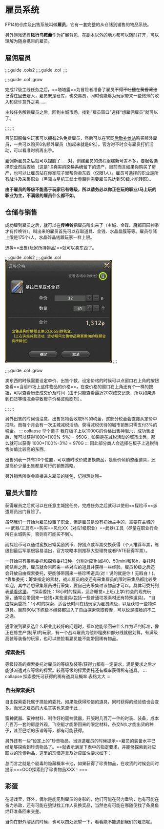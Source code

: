 # 雇员系统

FF14的仓库及出售系统叫做**雇员**，它有一套完整的从仓储到销售的物品系统。

另外游戏还有**陆行鸟鞍囊**作为扩展背包，在副本以外的地方都可以随时打开，可以理解为随身携带的雇员。

## 雇佣雇员

;;;.guide .cols2
;;;.guide .col
![]()<!--少张图，小地图吧-->
;;;

;;;.guide .col .grow

完成17级主线任务<quest name="加入拂晓" type="main" />之后，==塔塔露==为冒险者准备了雇员~~不得不吐槽在黄昏湾谁记得住回去雇人~~，雇员既是仓库，也交易员，同时也能够为玩家带来一些微薄的收入和些许意外之喜……

主线任务解锁雇员之后，回到主城市场，找到“雇员窗口”选择“想雇佣雇员”就可以了。

;;;
;;;


目前国服每名玩家可以拥有2名免费雇员，然后可以在官网[后勤补给站](http://act.ff.sdo.com/project/141028dgf/index.asp)购买额外雇员，一共可以购买6名额外雇员（加起来就是8名）。官方时不时会有雇员打折活动，可以看准时机再出手。

雇佣新雇员之后就可以捏脸了……对，创建雇员的流程跟建新号差不多，要起名选择职业然后捏脸（这是1.0~~真实的交易系统~~留下的遗产，目前而言如果你购买了房产，也可以让雇员站在你家院子里帮你卖东西（仅限1人）。雇员可选择的职业是所有战斗及采集职业（黑骑占星机工武士赤魔则需要雇员先达到50级才能转职）。

**由于雇员的等级不能高于玩家已有等级，所以请务必以你正在玩的职业/马上玩的职业为主，不满级的雇员什么都不如。**

## 仓储与销售

成功雇到雇员之后，就可以在**传唤铃**把雇员叫出来了（主城、金碟、魔都田园神拳才有传唤铃）。叫出来的雇员首先可以存取道具、金钱、水晶晶簇等等。雇员存储上限是175个/人，水晶碎晶钱跟玩家一样上限。

选择==出售(玩家所持物品)==就可以卖东西了。

;;;.guide .cols2
;;;.guide .col
![](./retainer.assets/sell.png)
;;;

;;;.guide .col .grow


卖东西的时候需要设定单价、出售个数，设定价格的时候可以点窗口右上角的按钮查看==当前市场上这件物品的价格==，在查价格的窗口右上角还有个一样的按钮，可以查看历史成交价及时间（由于只能查看最近20次成交记录，所以如果遇到扫货等情况会导致板子价格波动剧烈）。

;;;
;;;

另外出售的时候请注意，出售货物会收取5%的税金，这部分税金会直接从定价中扣除。而每个月会有一次主城减税活动，获得减税优待的城市销售只需支付3%的税金。
::: collapse 举个栗子
我在板子上以1000G的价格出售神眼六，成功售出后，我可以获得1000*(100%-5%) = 950G，如果是在减税活动的城市出售，那么就可以获得 1000*(100%-3%) = 970G
:::
因此部分商人会选择在板子上逃税销售价值比较高的东西。

出售列表一共有20个位置，可以随时改价或更换商品，是低价倾销整组道具，还是高价少量出售都是可行的销售策略。

另外销售所得会直接进入雇员的钱包，记得理财哦~

## 雇员大冒险
获得雇员之后就可以在任意主城接任务<quest name="雇员大探险" type="plus" />，完成任务之后就可以使用==探险币==派遣雇员出门冒险了。

虽然我们一开始为雇员设置了职业，但是雇员是没有初始主手的，需要在主城的==武器/工具商==购买==风化XX（对应1级职业）==武器/工具（尽量在职业行会所在主城购买，否则有可能买不到）。

而探险币可以通过蛮族日常奖励货币、狩猎点或军票交换获得（个人推荐军票，练级到最后军票很容易溢出，官方攻略本则推荐大型理符或者FATE获得军票）。

一开始只有筹集委托和探索委托2种，分别对应1h(或40、50min)和18h，委托时间结束之后，雇员就会带回来一些对应的道具并获得一些经验。雇员10级之后还会开放自由探索委托，更能够带回来一些珍稀道具(对！说的就是你！无暇白！)。
*筹集委托：筹集指定的素材，战斗雇员的皮还有采集雇员的限时采集品都比较受欢迎，其中若想采集雇员进行采集，要自己先采集过该物品才可以。具体可委托列表[请看这里](https://ff14.huijiwiki.com/wiki/%E9%9B%87%E5%91%98%E6%8E%A2%E9%99%A9/%E4%BB%BB%E5%8A%A1%E4%B8%80%E8%A7%88)。
*探索委托：18小时的探索，适合睡觉+上班/上学/约会的现充玩家，通常会带回来一些钱+某些道具(包括一些普通垃圾素材还有特殊道具)。
*自由探索委托：1小时的探索，适合长时间在线玩家为雇员练级，以及获取一些特殊道具。目前60以下练级本绿装都进入了自由探索获取套餐，可以说是撞脸的不二之选。

通常说到雇员选什么职业比较好的问题时，都以他能带回来什么作为评判标准，像正在练生产(制革)的玩家，有一个战斗雇员为他带粗皮和部分线就很划算。有满级高装等装备的玩家，也可以拼脸看雇员能不能带回稀有物品。
### 探索委托
等级较高的探索委托对雇员的等级及装等/获得力都有一定要求，满足要求之后才能够派遣对应等级的探索。较高等级的探索委托还有概率获得稀有道具。
::: collapse 探索委托可获得的稀有道具及概率 
表格太大
:::

### 自由探索委托
自由探索委托属于拼脸的委托，如果能获得珍惜的道具，同时获得的经验值也会变多。而光之雇员的大名其实也来源于此…

蛮神武器、蛮神材料、制作好的蛮神武器，开服时几百万一件的时装、装备，成本几百万一套的房屋外观，飞空艇才能带回来的限定材料，杂交N久才能出货的种子，甚至巴哈的乐谱等等，都有可能获得。

另外还有一些“设定上的”珍贵物品，当派遣雇员的时候提示==雇员的装备水平已经足够探索到珍贵物品了。==就表示满足下表中的指定要求，并能够探索到对应职业的珍贵物品，这里的珍惜道具及对应属性要求如下：
<!--表格-->
总而言之就是个剧毒的隐藏概率卡池，如果获得了珍贵物品，在收货的时候会同时提示===OOO探索到了珍贵物品XXX！===

## 彩蛋
在游戏里，野外，偶尔是能见到雇员的身影的，他们可能在努力垂钓，也有可能在奋力杀敌，还有可能在狼狱找工作人员换奖品，当然也有可能在哪随便找了条臭鱼烂虾准备回来交差。

当你在野外溜达的时候，也可以四处张望一下，看看能不能遇到我们的雇员呢。